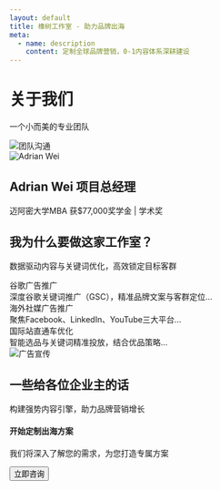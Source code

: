 ```yaml
---
layout: default
title: 橡树工作室 - 助力品牌出海
meta:
  - name: description
    content: 定制全球品牌营销，0-1内容体系深耕建设
---
```


<div class="content-banner">
  <div class="content-banner-text">
    <h1>关于我们</h1>
    <p>一个小而美的专业团队</p>
  </div>
  <img 
    src="{{ '/assets/images/团队沟通.svg' | relative_url }}" 
    alt="团队沟通" 
    class="pc-banner"
    loading="lazy"
  >
</div>

<section class="section">
  <div class="column-layout">
    <div class="image-card">
      <img 
        src="{{ '/assets/images/AdrW.webp' | relative_url }}" 
        alt="Adrian Wei"
        loading="lazy"
      >
    </div>
    <div class="two-column-content">
      <div class="content-header">
        <h2>Adrian Wei 项目总经理</h2>
        <p class="section-subheader">迈阿密大学MBA 获$77,000奖学金 | 学术奖</p>
      </div>
    </div>
  </div>
</section>

<section class="section-dark">
  <div class="column-layout">
    <div class="two-column-content">
      <h2>我为什么要做这家工作室？</h2>
      <p class="section-subheader">数据驱动内容与关键词优化，高效锁定目标客群</p>
      <div class="toggle-container">
        <div class="toggle-item">
          <div class="toggle-header">谷歌广告推广</div>
          <div class="toggle-content">深度谷歌关键词推广（GSC），精准品牌文案与客群定位...</div>
        </div>
        <div class="toggle-item">
          <div class="toggle-header">海外社媒广告推广</div>
          <div class="toggle-content">聚焦Facebook、LinkedIn、YouTube三大平台...</div>
        </div>
        <div class="toggle-item">
          <div class="toggle-header">国际站直通车优化</div>
          <div class="toggle-content">智能选品与关键词精准投放，结合优品策略...</div>
        </div>
      </div>
    </div>
    <div class="image-card">
      <img 
        src="{{ '/assets/images/广告宣传.svg' | relative_url }}" 
        alt="广告宣传"
        loading="lazy"
      >
    </div>
  </div>
</section>

<section class="section-dark">
  <div class="section-header">
    <h2>一些给各位企业主的话</h2>
    <p class="section-subheader">构建强势内容引擎，助力品牌营销增长</p>
  </div>
</section>

<div class="section-fence">
  <h4>开始定制出海方案</h4>
  <p>我们将深入了解您的需求，为您打造专属方案</p>
  <button class="cta-button">立即咨询</button>
</div>
